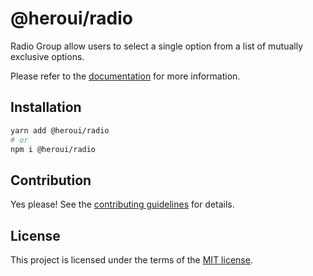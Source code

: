 # @heroui/radio

Radio Group allow users to select a single option from a list of mutually exclusive options.

Please refer to the [documentation](https://heroui.com/docs/components/radio-group) for more information.

## Installation

```sh
yarn add @heroui/radio
# or
npm i @heroui/radio
```

## Contribution

Yes please! See the
[contributing guidelines](https://github.com/frontio-ai/heroui/blob/master/CONTRIBUTING.md)
for details.

## License

This project is licensed under the terms of the
[MIT license](https://github.com/frontio-ai/heroui/blob/master/LICENSE).
